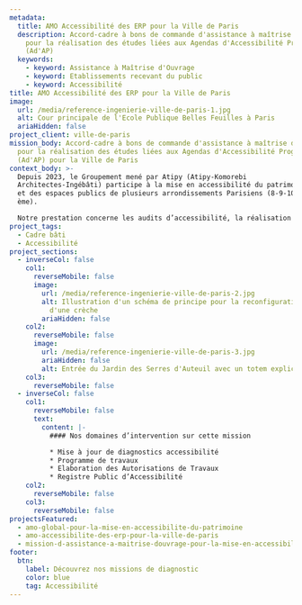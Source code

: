 ```yaml
---
metadata:
  title: AMO Accessibilité des ERP pour la Ville de Paris
  description: Accord-cadre à bons de commande d'assistance à maîtrise d’ouvrage
    pour la réalisation des études liées aux Agendas d'Accessibilité Programmée
    (Ad'AP)
  keywords:
    - keyword: Assistance à Maîtrise d'Ouvrage
    - keyword: Etablissements recevant du public
    - keyword: Accessibilité
title: AMO Accessibilité des ERP pour la Ville de Paris
image:
  url: /media/reference-ingenierie-ville-de-paris-1.jpg
  alt: Cour principale de l'Ecole Publique Belles Feuilles à Paris
  ariaHidden: false
project_client: ville-de-paris
mission_body: Accord-cadre à bons de commande d'assistance à maîtrise d’ouvrage
  pour la réalisation des études liées aux Agendas d'Accessibilité Programmée
  (Ad'AP) pour la Ville de Paris
context_body: >-
  Depuis 2023, le Groupement mené par Atipy (Atipy-Komorebi
  Architectes-Ingébâti) participe à la mise en accessibilité du patrimoine bâti
  et des espaces publics de plusieurs arrondissements Parisiens (8-9-10-16-17
  ème).

  Notre prestation concerne les audits d’accessibilité, la réalisation de programmes de travaux, l’élaboration des autorisations de travaux et la création du Registre Public d’Accessibilité. Tous les types d’ERP et d’IOP sont concernés&nbsp;: crèches, écoles, collèges, conservatoire, piscine, gymnase, etc.). Une grande diversité de bâtiments pour un grand projet&nbsp;!
project_tags:
  - Cadre bâti
  - Accessibilité
project_sections:
  - inverseCol: false
    col1:
      reverseMobile: false
      image:
        url: /media/reference-ingenierie-ville-de-paris-2.jpg
        alt: Illustration d'un schéma de principe pour la reconfiguration de l'entrée
          d'une crèche
        ariaHidden: false
    col2:
      reverseMobile: false
      image:
        url: /media/reference-ingenierie-ville-de-paris-3.jpg
        ariaHidden: false
        alt: Entrée du Jardin des Serres d'Auteuil avec un totem explicatif.
    col3:
      reverseMobile: false
  - inverseCol: false
    col1:
      reverseMobile: false
      text:
        content: |-
          #### Nos domaines d’intervention sur cette mission

          * Mise à jour de diagnostics accessibilité
          * Programme de travaux
          * Elaboration des Autorisations de Travaux
          * Registre Public d’Accessibilité
    col2:
      reverseMobile: false
    col3:
      reverseMobile: false
projectsFeatured:
  - amo-global-pour-la-mise-en-accessibilite-du-patrimoine
  - amo-accessibilite-des-erp-pour-la-ville-de-paris
  - mission-d-assistance-a-maitrise-douvrage-pour-la-mise-en-accessibilite-d-erp
footer:
  btn:
    label: Découvrez nos missions de diagnostic
    color: blue
    tag: Accessibilité
---
```

